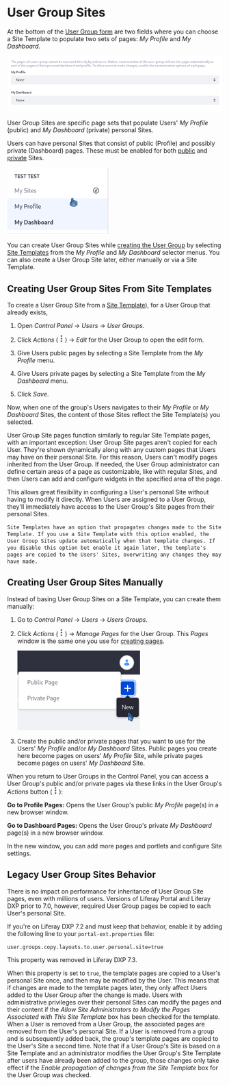 # User Group Sites

<!-- The main struggle I have with this article is I have no idea what the value proposition is for this functionality - what is the problem or use case this solves for? -->

At the bottom of the [User Group form](./creating-and-managing-user-groups.md) are two fields where you can choose a Site Template to populate two sets of pages: *My Profile* and *My Dashboard*.

![You can create User Group Sites while creating the User Group.](./user-group-sites/images/01.png)

User Group Sites are specific page sets that populate Users' *My Profile* (public) and *My Dashboard* (private) personal Sites.

Users can have personal Sites that consist of public (Profile) and possibly private (Dashboard) pages. These must be enabled for both [public](https://learn.liferay.com/reference/latest/en/dxp/propertiesdoc/portal.properties.html#Default%20User%20Public%20Layouts) and [private](https://learn.liferay.com/reference/latest/en/dxp/propertiesdoc/portal.properties.html#Default%20User%20Private%20Layouts) Sites.

<!-- The first part of this paragraph feels redundant to information presented a couple paragraphs prior.
A *User Group Site* isn't really a Site: it's a set of pages that gets added to either the public (profile) or private (dashboard) Sites of Users. A mixed approach can also be used, where both private and public pages are added for the User Group Site. If Users belong to multiple User Groups, all the pages from those User Group Sites are made part of their personal Sites.
-->

![Users' Sites are available in the User Personal Menu.](./user-group-sites/images/02.png)

You can create User Group Sites while [creating the User Group](./creating-and-managing-user-groups.md) by selecting [Site Templates](../../site-building/building-sites/building-sites-with-site-templates.md) from the *My Profile* and *My Dashboard* selector menus. You can also create a User Group Site later, either manually or via a Site Template.

## Creating User Group Sites From Site Templates

To create a User Group Site from a [Site Template](../../site-building/building-sites/building-sites-with-site-templates.md)), for a User Group that already exists,

1. Open *Control Panel* &rarr; *Users* &rarr; *User Groups*.

1. Click *Actions* (![Actions](../../images/icon-actions.png)) &rarr; *Edit* for the User Group to open the edit form.

1. Give Users public pages by selecting a Site Template from the *My Profile* menu.

1. Give Users private pages by selecting a Site Template from the *My Dashboard* menu.

1. Click *Save*.

Now, when one of the group's Users navigates to their *My Profile* or *My Dashboard* Sites, the content of those Sites reflect the Site Template(s) you selected.

User Group Site pages function similarly to regular Site Template pages, with an important exception: User Group Site pages aren't copied for each User. They're shown dynamically along with any custom pages that Users may have on their personal Site. For this reason, Users can't modify pages inherited from the User Group. If needed, the User Group administrator can define certain areas of a page as customizable, like with regular Sites, and then Users can add and configure widgets in the specified area of the page.

This allows great flexibility in configuring a User's personal Site without having to modify it directly. When Users are assigned to a User Group, they'll immediately have access to the User Group's Site pages from their personal Sites.

```{note}
Site Templates have an option that propagates changes made to the Site Template. If you use a Site Template with this option enabled, the User Group Sites update automatically when that template changes. If you disable this option but enable it again later, the template's pages are copied to the Users' Sites, overwriting any changes they may have made.
```

## Creating User Group Sites Manually

Instead of basing User Group Sites on a Site Template, you can create them manually:

1. Go to *Control Panel* &rarr; *Users* &rarr; *Users Groups*.

1. Click *Actions* (![Actions](../../images/icon-actions.png)) &rarr; *Manage Pages* for the User Group. This *Pages* window is the same one you use for [creating pages](../../site-building/creating-pages/understanding-pages/understanding-pages.md).

    ![The controls for adding User Group Sites manually are the same as for creating pages.](./user-group-sites/images/03.png)

1. Create the public and/or private pages that you want to use for the Users' *My Profile* and/or *My Dashboard* Sites. Public pages you create here become pages on users' *My Profile* Site, while private pages become pages on users' *My Dashboard* Site.

When you return to User Groups in the Control Panel, you can access a User Group's public and/or private pages via these links in the User Group's *Actions* button (![Actions](../../images/icon-actions.png)):

**Go to Profile Pages:** Opens the User Group's public *My Profile* page(s) in a new browser window.

**Go to Dashboard Pages:** Opens the User Group's private *My Dashboard* page(s) in a new browser window.

In the new window, you can add more pages and portlets and configure Site settings.

## Legacy User Group Sites Behavior

There is no impact on performance for inheritance of User Group Site pages, even with millions of users. Versions of Liferay Portal and Liferay DXP prior to 7.0, however, required User Group pages be copied to each User's personal Site.

If you're on Liferay DXP 7.2 and must keep that behavior, enable it by adding the following line to your `portal-ext.properties` file:

```
user.groups.copy.layouts.to.user.personal.site=true
```

This property was removed in Liferay DXP 7.3.

When this property is set to `true`, the template pages are copied to a User's personal Site once, and then may be modified by the User. This means that if changes are made to the template pages later, they only affect Users added to the User Group after the change is made. Users with administrative privileges over their personal Sites can modify the pages and their content if the *Allow Site Administrators to Modify the Pages Associated with This Site Template* box has been checked for the template. When a User is removed from a User Group, the associated pages are removed from the User's personal Site. If a User is removed from a group and is subsequently added back, the group's template pages are copied to the User's Site a second time. Note that if a User Group's Site is based on a Site Template and an administrator modifies the User Group's Site Template after users have already been added to the group, those changes only take effect if the *Enable propagation of changes from the Site Template* box for the User Group was checked.

